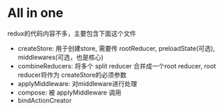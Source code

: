 # All in one

redux的代码内容不多，主要包含下面这个文件
+ createStore: 用于创建store, 需要传 rootReducer, preloadState(可选), middlewares(可选，也是核心)
+ combineReducers: 将多个 split reducer 合并成一个root reducer, root reducer将作为 createStore的必须参数
+ applyMiddleware: 对middleware进行处理
+ compose: 被 applyMiddleware 调用
+ bindActionCreator